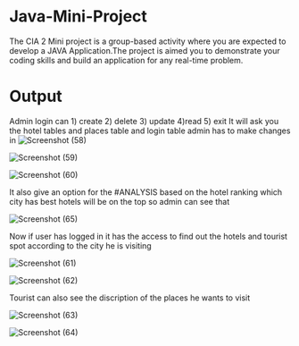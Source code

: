 # Java-Mini-Project

The CIA 2 
Mini project is a group-based activity where you are expected to develop a JAVA Application.The project is aimed you to demonstrate your coding skills and build an application for any real-time problem.

# Output

Admin login can 1) create 2) delete 3) update 4)read 5) exit
It will ask you the hotel tables and places table and login table admin has to make changes in
![Screenshot (58)](https://github.com/aashiii14/Java-Mini-Project/assets/123474316/cdb4c0b2-3116-46ca-af20-b2d0e1db090d)

![Screenshot (59)](https://github.com/aashiii14/Java-Mini-Project/assets/123474316/ca57c5eb-c9f0-4667-ab8d-761b35825d35)

![Screenshot (60)](https://github.com/aashiii14/Java-Mini-Project/assets/123474316/dea927ac-55db-4432-b19b-adc0ea029882)

It also give an option for the #ANALYSIS 
based on the hotel ranking which city has best hotels will be on the top so admin can see that 

![Screenshot (65)](https://github.com/aashiii14/Java-Mini-Project/assets/123474316/afd94582-6176-4bf6-a085-3f4671ae9beb)

Now if user has logged in it has the access to find out the hotels and tourist spot according to the city he is visiting

![Screenshot (61)](https://github.com/aashiii14/Java-Mini-Project/assets/123474316/38cd8e93-5b72-42a2-a1b6-8d242354ab70)

![Screenshot (62)](https://github.com/aashiii14/Java-Mini-Project/assets/123474316/4a6828ee-ae10-4be3-9d2d-938912d56aa3)

Tourist can also see the discription of the places he wants to visit 

![Screenshot (63)](https://github.com/aashiii14/Java-Mini-Project/assets/123474316/6c2ffb1e-af63-4daf-aa7e-4dfb2d578a3d)


![Screenshot (64)](https://github.com/aashiii14/Java-Mini-Project/assets/123474316/c8eccf89-258c-44ef-89de-d557a419eca1)
